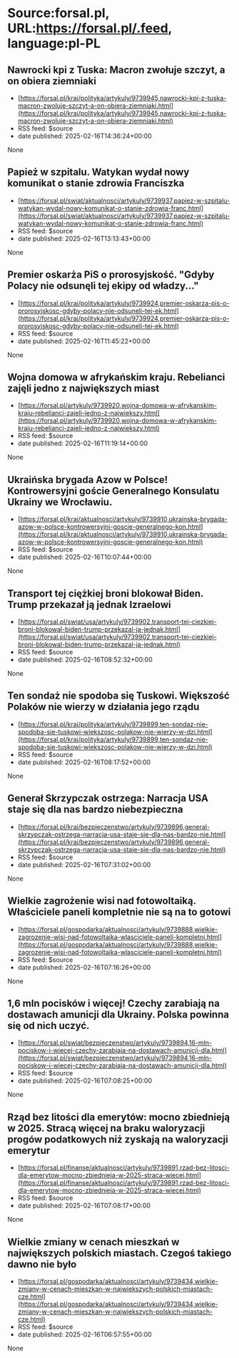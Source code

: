 # Source:forsal.pl, URL:https://forsal.pl/.feed, language:pl-PL

## Nawrocki kpi z Tuska: Macron zwołuje szczyt, a on obiera ziemniaki
 - [https://forsal.pl/kraj/polityka/artykuly/9739945,nawrocki-kpi-z-tuska-macron-zwoluje-szczyt-a-on-obiera-ziemniaki.html](https://forsal.pl/kraj/polityka/artykuly/9739945,nawrocki-kpi-z-tuska-macron-zwoluje-szczyt-a-on-obiera-ziemniaki.html)
 - RSS feed: $source
 - date published: 2025-02-16T14:36:24+00:00

None

## Papież w szpitalu. Watykan wydał nowy komunikat o stanie zdrowia Franciszka
 - [https://forsal.pl/swiat/aktualnosci/artykuly/9739937,papiez-w-szpitalu-watykan-wydal-nowy-komunikat-o-stanie-zdrowia-franc.html](https://forsal.pl/swiat/aktualnosci/artykuly/9739937,papiez-w-szpitalu-watykan-wydal-nowy-komunikat-o-stanie-zdrowia-franc.html)
 - RSS feed: $source
 - date published: 2025-02-16T13:13:43+00:00

None

## Premier oskarża PiS o prorosyjskość. "Gdyby Polacy nie odsunęli tej ekipy od władzy..."
 - [https://forsal.pl/kraj/polityka/artykuly/9739924,premier-oskarza-pis-o-prorosyjskosc-gdyby-polacy-nie-odsuneli-tej-ek.html](https://forsal.pl/kraj/polityka/artykuly/9739924,premier-oskarza-pis-o-prorosyjskosc-gdyby-polacy-nie-odsuneli-tej-ek.html)
 - RSS feed: $source
 - date published: 2025-02-16T11:45:22+00:00

None

## Wojna domowa w afrykańskim kraju. Rebelianci zajęli jedno z największych miast
 - [https://forsal.pl/artykuly/9739920,wojna-domowa-w-afrykanskim-kraju-rebelianci-zajeli-jedno-z-najwiekszy.html](https://forsal.pl/artykuly/9739920,wojna-domowa-w-afrykanskim-kraju-rebelianci-zajeli-jedno-z-najwiekszy.html)
 - RSS feed: $source
 - date published: 2025-02-16T11:19:14+00:00

None

## Ukraińska brygada Azow w Polsce! Kontrowersyjni goście Generalnego Konsulatu Ukrainy we Wrocławiu.
 - [https://forsal.pl/kraj/aktualnosci/artykuly/9739910,ukrainska-brygada-azow-w-polsce-kontrowersyjni-goscie-generalnego-kon.html](https://forsal.pl/kraj/aktualnosci/artykuly/9739910,ukrainska-brygada-azow-w-polsce-kontrowersyjni-goscie-generalnego-kon.html)
 - RSS feed: $source
 - date published: 2025-02-16T10:07:44+00:00

None

## Transport tej ciężkiej broni blokował Biden. Trump przekazał ją jednak Izraelowi
 - [https://forsal.pl/swiat/usa/artykuly/9739902,transport-tej-ciezkiej-broni-blokowal-biden-trump-przekazal-ja-jednak.html](https://forsal.pl/swiat/usa/artykuly/9739902,transport-tej-ciezkiej-broni-blokowal-biden-trump-przekazal-ja-jednak.html)
 - RSS feed: $source
 - date published: 2025-02-16T08:52:32+00:00

None

## Ten sondaż nie spodoba się Tuskowi. Większość Polaków nie wierzy w działania jego rządu
 - [https://forsal.pl/kraj/polityka/artykuly/9739899,ten-sondaz-nie-spodoba-sie-tuskowi-wiekszosc-polakow-nie-wierzy-w-dzi.html](https://forsal.pl/kraj/polityka/artykuly/9739899,ten-sondaz-nie-spodoba-sie-tuskowi-wiekszosc-polakow-nie-wierzy-w-dzi.html)
 - RSS feed: $source
 - date published: 2025-02-16T08:17:52+00:00

None

## Generał Skrzypczak ostrzega: Narracja USA staje się dla nas bardzo niebezpieczna
 - [https://forsal.pl/kraj/bezpieczenstwo/artykuly/9739896,general-skrzypczak-ostrzega-narracja-usa-staje-sie-dla-nas-bardzo-nie.html](https://forsal.pl/kraj/bezpieczenstwo/artykuly/9739896,general-skrzypczak-ostrzega-narracja-usa-staje-sie-dla-nas-bardzo-nie.html)
 - RSS feed: $source
 - date published: 2025-02-16T07:31:02+00:00

None

## Wielkie zagrożenie wisi nad fotowoltaiką. Właściciele paneli kompletnie nie są na to gotowi
 - [https://forsal.pl/gospodarka/aktualnosci/artykuly/9739888,wielkie-zagrozenie-wisi-nad-fotowoltaika-wlasciciele-paneli-kompletni.html](https://forsal.pl/gospodarka/aktualnosci/artykuly/9739888,wielkie-zagrozenie-wisi-nad-fotowoltaika-wlasciciele-paneli-kompletni.html)
 - RSS feed: $source
 - date published: 2025-02-16T07:16:26+00:00

None

## 1,6 mln pocisków i więcej! Czechy zarabiają na dostawach amunicji dla Ukrainy. Polska powinna się od nich uczyć.
 - [https://forsal.pl/swiat/bezpieczenstwo/artykuly/9739894,16-mln-pociskow-i-wiecej-czechy-zarabiaja-na-dostawach-amunicji-dla.html](https://forsal.pl/swiat/bezpieczenstwo/artykuly/9739894,16-mln-pociskow-i-wiecej-czechy-zarabiaja-na-dostawach-amunicji-dla.html)
 - RSS feed: $source
 - date published: 2025-02-16T07:08:25+00:00

None

## Rząd bez litości dla emerytów: mocno zbiednieją w 2025. Stracą więcej na braku waloryzacji progów podatkowych niż zyskają na waloryzacji emerytur
 - [https://forsal.pl/finanse/aktualnosci/artykuly/9739891,rzad-bez-litosci-dla-emerytow-mocno-zbiednieja-w-2025-straca-wiecej.html](https://forsal.pl/finanse/aktualnosci/artykuly/9739891,rzad-bez-litosci-dla-emerytow-mocno-zbiednieja-w-2025-straca-wiecej.html)
 - RSS feed: $source
 - date published: 2025-02-16T07:08:17+00:00

None

## Wielkie zmiany w cenach mieszkań w największych polskich miastach. Czegoś takiego dawno nie było
 - [https://forsal.pl/gospodarka/aktualnosci/artykuly/9739434,wielkie-zmiany-w-cenach-mieszkan-w-najwiekszych-polskich-miastach-cze.html](https://forsal.pl/gospodarka/aktualnosci/artykuly/9739434,wielkie-zmiany-w-cenach-mieszkan-w-najwiekszych-polskich-miastach-cze.html)
 - RSS feed: $source
 - date published: 2025-02-16T06:57:55+00:00

None


